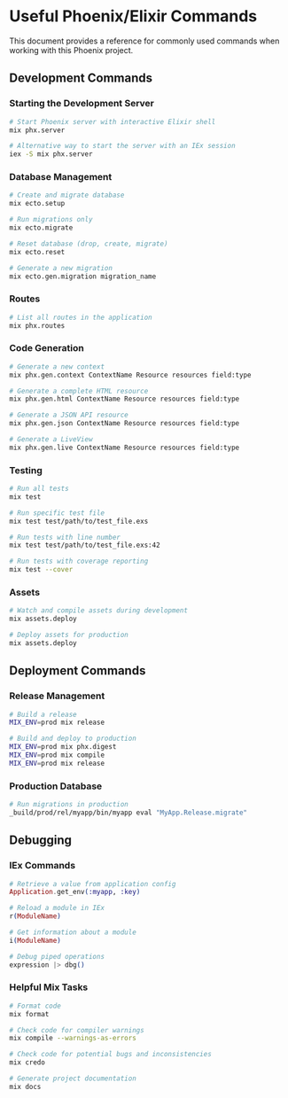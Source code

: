 # Useful Phoenix/Elixir Commands

This document provides a reference for commonly used commands when working with this Phoenix project.

## Development Commands

### Starting the Development Server
```bash
# Start Phoenix server with interactive Elixir shell
mix phx.server

# Alternative way to start the server with an IEx session
iex -S mix phx.server
```

### Database Management
```bash
# Create and migrate database
mix ecto.setup

# Run migrations only
mix ecto.migrate

# Reset database (drop, create, migrate)
mix ecto.reset

# Generate a new migration
mix ecto.gen.migration migration_name
```

### Routes
```bash
# List all routes in the application
mix phx.routes
```

### Code Generation
```bash
# Generate a new context
mix phx.gen.context ContextName Resource resources field:type

# Generate a complete HTML resource
mix phx.gen.html ContextName Resource resources field:type

# Generate a JSON API resource
mix phx.gen.json ContextName Resource resources field:type

# Generate a LiveView
mix phx.gen.live ContextName Resource resources field:type
```

### Testing
```bash
# Run all tests
mix test

# Run specific test file
mix test test/path/to/test_file.exs

# Run tests with line number
mix test test/path/to/test_file.exs:42

# Run tests with coverage reporting
mix test --cover
```

### Assets
```bash
# Watch and compile assets during development
mix assets.deploy

# Deploy assets for production
mix assets.deploy
```

## Deployment Commands

### Release Management
```bash
# Build a release
MIX_ENV=prod mix release

# Build and deploy to production
MIX_ENV=prod mix phx.digest
MIX_ENV=prod mix compile
MIX_ENV=prod mix release
```

### Production Database
```bash
# Run migrations in production
_build/prod/rel/myapp/bin/myapp eval "MyApp.Release.migrate"
```

## Debugging

### IEx Commands
```elixir
# Retrieve a value from application config
Application.get_env(:myapp, :key)

# Reload a module in IEx
r(ModuleName)

# Get information about a module
i(ModuleName)

# Debug piped operations
expression |> dbg()
```

### Helpful Mix Tasks
```bash
# Format code
mix format

# Check code for compiler warnings
mix compile --warnings-as-errors

# Check code for potential bugs and inconsistencies
mix credo

# Generate project documentation
mix docs
```
